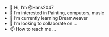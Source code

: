 - 👋 Hi, I’m @Hans2047
- 👀 I’m interested in Painting, computers, music
- 🌱 I’m currently learning Dreamweaver
- 💞️ I’m looking to collaborate on ...
- 📫 How to reach me ...

<!---
Hans2047/Hans2047 is a ✨ special ✨ repository because its `README.md` (this file) appears on your GitHub profile.
You can click the Preview link to take a look at your changes.
--->
